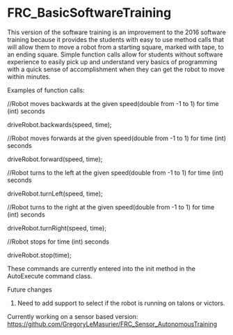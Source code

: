 # FRC_BasicSoftwareTraining

This version of the software training is an improvement to the 2016 software training because it provides the students with easy to use
method calls that will allow them to move a robot from a starting square, marked with tape, to an ending square. Simple function calls
allow for students without software experience to easily pick up and understand very basics of programming with a quick sense of
accomplishment when they can get the robot to move within minutes. 

Examples of function calls:

//Robot moves backwards at the given speed(double from -1 to 1) for time (int) seconds

driveRobot.backwards(speed, time);
  
//Robot moves forwards at the given speed(double from -1 to 1) for time (int) seconds

driveRobot.forward(speed, time); 
  
//Robot turns to the left at the given speed(double from -1 to 1) for time (int) seconds

driveRobot.turnLeft(speed, time);
  
//Robot turns to the right at the given speed(double from -1 to 1) for time (int) seconds

driveRobot.turnRight(speed, time);
  
//Robot stops for time (int) seconds

driveRobot.stop(time);            
  
These commands are currently entered into the init method in the AutoExecute command class.
  
  Future changes
  1. Need to add support to select if the robot is running on talons or victors.
  
  Currently working on a sensor based version: https://github.com/GregoryLeMasurier/FRC_Sensor_AutonomousTraining
